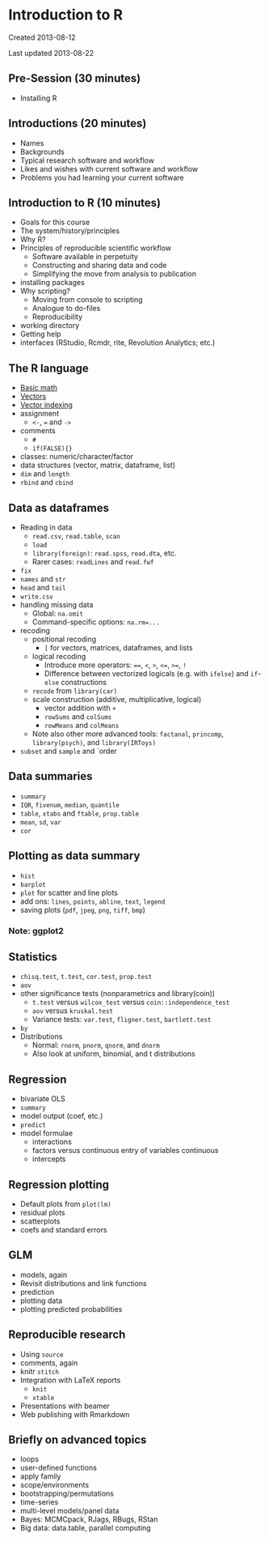 # Introduction to R

Created 2013-08-12

Last updated 2013-08-22


## Pre-Session (30 minutes)
* Installing R

## Introductions (20 minutes)
* Names
* Backgrounds
* Typical research software and workflow
* Likes and wishes with current software and workflow
* Problems you had learning your current software

## Introduction to R (10 minutes)
* Goals for this course
* The system/history/principles
* Why R?
* Principles of reproducible scientific workflow
  * Software available in perpetuity
  * Constructing and sharing data and code
  * Simplifying the move from analysis to publication
* installing packages
* Why scripting?
  * Moving from console to scripting
  * Analogue to do-files
  * Reproducibility
* working directory
* Getting help
* interfaces (RStudio, Rcmdr, rite, Revolution Analytics; etc.)

## The R language
* [Basic math](Scripts/basicmath.r)
* [Vectors](Scripts/vectors.r)
* [Vector indexing](Scripts/vectorindexing.r)
* assignment
  * `<-`, `=` and `->`
* comments
  * `#`
  * `if(FALSE){}`
* classes: numeric/character/factor
* data structures (vector, matrix, dataframe, list)
* `dim` and `length`
* `rbind` and `cbind`

## Data as dataframes
* Reading in data
  * `read.csv`, `read.table`, `scan`
  * `load`
  * `library(foreign)`: `read.spss`, `read.dta`, etc.
  * Rarer cases: `readLines` and `read.fwf`
* `fix`
* `names` and `str`
* `head` and `tail`
* `write.csv`
* handling missing data
  * Global: `na.omit`
  * Command-specific options: `na.rm=...`
* recoding
  * positional recoding
    * `[` for vectors, matrices, dataframes, and lists
  * logical recoding
    * Introduce more operators: `==`, `<`, `>`, `<=`, `>=`, `!`
	* Difference between vectorized logicals (e.g. with `ifelse`) and `if`-`else` constructions
  * `recode` from `library(car)`
  * scale construction (additive, multiplicative, logical)
    * vector addition with `+`
	* `rowSums` and `colSums`
	* `rowMeans` and `colMeans`
  * Note also other more advanced tools: `factanal`, `princomp`, `library(psych)`, and `library(IRToys)`
* `subset` and `sample` and `order

## Data summaries
* `summary`
* `IQR`, `fivenum`, `median`, `quantile`
* `table`, `xtabs` and `ftable`, `prop.table`
* `mean`, `sd`, `var`
* `cor`

## Plotting as data summary
* `hist`
* `barplot`
* `plot` for scatter and line plots
* add ons: `lines`, `points`, `abline`, `text`, `legend`
* saving plots (`pdf`, `jpeg`, `png`, `tiff`, `bmp`)
### Note: ggplot2

## Statistics
* `chisq.test`, `t.test`, `cor.test`, `prop.test`
* `aov`
* other significance tests (nonparametrics and library(coin))
  * `t.test` versus `wilcox_test` versus `coin::independence_test`
  * `aov` versus `kruskal.test`
  * Variance tests: `var.test`, `fligner.test`, `bartlett.test`
* `by`
* Distributions
  * Normal: `rnorm`, `pnorm`, `qnorm`, and `dnorm`
  * Also look at uniform, binomial, and t distributions


## Regression
* bivariate OLS
* `summary`
* model output (coef, etc.)
* `predict`
* model formulae
  * interactions
  * factors versus continuous entry of variables continuous
  * intercepts

## Regression plotting
* Default plots from `plot(lm)`
* residual plots
* scatterplots
* coefs and standard errors


## GLM
* models, again
* Revisit distributions and link functions
* prediction
* plotting data
* plotting predicted probabilities

## Reproducible research
* Using `source`
* comments, again
* knitr `stitch`
* Integration with LaTeX reports
  * `knit`
  * `xtable`
* Presentations with beamer
* Web publishing with Rmarkdown

## Briefly on advanced topics
* loops
* user-defined functions
* apply family
* scope/environments
* bootstrapping/permutations
* time-series
* multi-level models/panel data
* Bayes: MCMCpack, RJags, RBugs, RStan
* Big data: data.table, parallel computing
